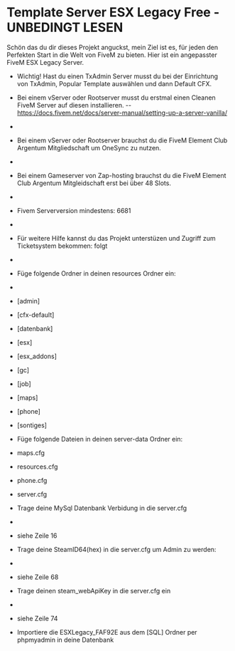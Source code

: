 # Template Server ESX Legacy Free - UNBEDINGT LESEN

Schön das du dir dieses Projekt anguckst, mein Ziel ist es, für jeden den Perfekten Start in die Welt von FiveM zu bieten. Hier ist ein angepasster FiveM ESX Legacy Server.

- Wichtig! Hast du einen TxAdmin Server musst du bei der Einrichtung von TxAdmin, Popular Template auswählen und dann Default CFX.
- Bei einem vServer oder Rootserver musst du erstmal einen Cleanen FiveM Server auf diesen installieren. -- https://docs.fivem.net/docs/server-manual/setting-up-a-server-vanilla/
- 
- Bei einem vServer oder Rootserver brauchst du die FiveM Element Club Argentum Mitgliedschaft um OneSync zu nutzen.
- 
- Bei einem Gameserver von Zap-hosting brauchst du die FiveM Element Club Argentum Mitgleidschaft erst bei über 48 Slots.
- 
- Fivem Serverversion mindestens: 6681
- 
- Für weitere Hilfe kannst du das Projekt unterstüzen und Zugriff zum Ticketsystem bekommen: folgt
- 
- Füge folgende Ordner in deinen resources Ordner ein:
- 
- [admin]
- [cfx-default]
- [datenbank]
- [esx]
- [esx_addons]
- [gc]
- [job] 
- [maps]
- [phone]
- [sontiges]

- Füge folgende Dateien in deinen server-data Ordner ein:

- maps.cfg
- resources.cfg
- phone.cfg
- server.cfg
- Trage deine MySql Datenbank Verbidung in die server.cfg
- 
- siehe Zeile 16
- Trage deine SteamID64(hex) in die server.cfg um Admin zu werden:
- 
- siehe Zeile 68
- Trage deinen steam_webApiKey in die server.cfg ein
- 
- siehe Zeile 74
- Importiere die ESXLegacy_FAF92E aus dem [SQL] Ordner per phpmyadmin in deine Datenbank
